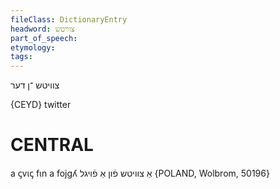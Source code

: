 ```yaml
---
fileClass: DictionaryEntry
headword: צוויטש
part_of_speech: 
etymology: 
tags: 
---
```

צוויטש
־ן
דער

{CEYD}
twitter

CENTRAL
========

a ꞔvɩꞔ fɩn a fojgʎ אַ צוויטש פֿון אַ פֿויגל {POLAND, Wolbrom, 50196}